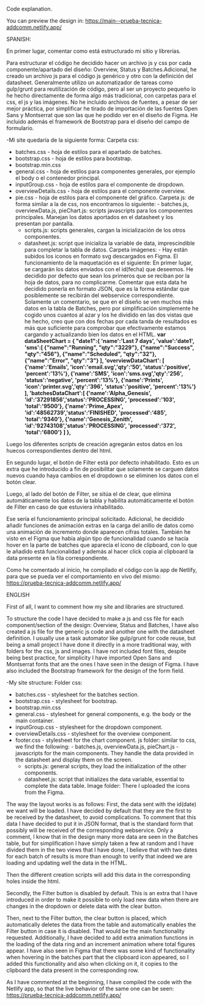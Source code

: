 Code explanation.

You can preview the design in: https://main--prueba-tecnica-addcomm.netlify.app/

SPANISH:

 En primer lugar, comentar como está estructurado mi sitio y librerías.

 Para estructurar el código he decidido hacer un archivo js y css por cada componente/apartado del diseño: Overview, Status y Batches.Adicional, he creado un archivo js para el código js genérico y otro con la definición del datasheet. Generalmente utilizo un automatizador de tareas como gulp/grunt para reutilización de código, pero al ser un proyecto pequeño lo he hecho directamente de forma algo más tradicional, con carpetas para el css, el js y las imágenes. No he incluido archivos de fuentes, a pesar de ser mejor práctica, por simplificar he tirado de importación de las fuentes Open Sans y Montserrat que son las que he podido ver en el diseño de Figma.
He incluido además el framework de Bootstrap para el diseño del campo de formulario.

 -Mi site quedaría de la siguiente forma:
 Carpeta css: 
   - batches.css - hoja de estilos para el apartado de batches.
   - bootstrap.css - hoja de estilos para bootstrap.
   - bootstrap.min.css 
   - general.css - hoja de estilos para componentes generales, por ejemplo el body o el contenedor principal.
   - inputGroup.css - hoja de estilos para el componente de dropdown.
   - overviewDetails.css - hoja de estilos para el componente overview.
   - pie.css - hoja de estilos para el componente del gráfico.
Carpeta js: de forma similar a la de css, nos encontramos lo siguiente:
    - batches.js, overviewData.js, pieChart.js: scripts javascripts para los componentes principales. Manejan los datos aportados en el datasheet y los presentan por pantalla.
     - scripts.js: scripts generales, cargan la inicialización de los otros componentes.
     - datasheet.js: script que inicializa la variable de data, imprescindible para completar la tabla de datos.
  Carpeta imágenes:
    - Hay están subidos los iconos en formato svg descargados en Figma.
El funcionamiento de la maquetación es el siguiente:
En primer lugar, se cargarán los datos enviados con el id(fecha) que deseemos. He decidido por defecto que sean los primeros que se reciban por la hoja de datos, para no complicarme. Comentar que esta data he decidido ponerla en formato JSON, que es la forma estándar que posiblemente se recibirán del webservice correspondiente. Solamente un comentario, se que en el diseño se ven muchos más datos en la tabla de Batches, pero por simplificación simplemente he cogido unos cuantos al azar y los he dividido en las dos vistas que he hecho, creo que con dos fechas por cada tanda de resultados es más que suficiente para comprobar que efectivamente estamos cargando y actualizando bien los datos en el HTML.
**var dataSheetChart = {
    "date1":{
      'name':'Last 7 days',
      'value':'date1',
      'sms':[
            {"name":"Running", "qty":"3229"},
            {"name":"Success", "qty":"456"},
            {"name":"Scheduled", "qty":"32"},
            {"name":"Error", "qty":"3"}
        ],
        'overviewDataChart': [
            {'name':'Emails', 'icon':'email.svg','qty':'50', 'status':'positive', 'percent':'13%'},
            {'name':'SMS', 'icon':'sms.svg','qty':'256', 'status':'negative', 'percent':'13%'},
            {'name':'Prints', 'icon':'printer.svg','qty':'396', 'status':'positive', 'percent':'13%'}
        ],
        'batchesDataChart':[
            {'name':'Alpha_Genesis', 'id':'37291856','status':'PROCESSING', 'processed':'103', 'total':'9500'},
            {'name':'Prime_Apex', 'id':'48562739','status':'FINISHED', 'processed':'485', 'total':'9340'},
            {'name':'Genesis_Zenith', 'id':'92743108','status':'PROCESSING', 'processed':'372', 'total':'6800'}
        ]
    },**

Luego los diferentes scripts de creación agregarán estos datos en los huecos correspondientes dentro del html.

En segundo lugar, el botón de Filter está por defecto inhabilitado. Esto es un extra que he introducido a fin de posibilitar que solamente se carguen datos nuevos cuando haya cambios en el dropdown o se eliminen los datos con el botón clear.

Luego, al lado del botón de Filter, se sitúa el de clear, que elimina automáticamente los datos de la tabla y habilita automáticamente el botón de Filter en caso de que estuviera inhabilitado.

Ese sería el funcionamiento principal solicitado. Adicional, he decidido añadir funciones de animación extras en la carga del anillo de datos como una animación de incremento donde aparecen cifras totales. También he visto en el Figma que había algún tipo de funcionalidad cuando se hacía hover en la parte de batches que aparecía el icono de clipboard, con lo que le añadido está funcionalidad y además al hacer click copia al clipboard la data presente en la fila correspondiente.

Como he comentado al inicio, he compilado el código con la app de Netlify, para que se pueda ver el comportamiento en vivo del mismo:
https://prueba-tecnica-addcomm.netlify.app/


ENGLISH

First of all, I want to comment how my site and libraries are structured.

To structure the code I have decided to make a js and css file for each component/section of the design: Overview, Status and Batches, I have also created a js file for the generic js code and another one with the datasheet definition. I usually use a task automator like gulp/grunt for code reuse, but being a small project I have done it directly in a more traditional way, with folders for the css, js and images. I have not included font files, despite being best practice, for simplicity I have imported Open Sans and Montserrat fonts that are the ones I have seen in the design of Figma.
I have also included the Bootstrap framework for the design of the form field.

 -My site structure:
 Folder css: 
   - batches.css - stylesheet for the batches section.
   - bootstrap.css - stylesheet for bootstrap.
   - bootstrap.min.css 
   - general.css - stylesheet for general components, e.g. the body or the main container.
   - inputGroup.css - stylesheet for the dropdown component.
   - overviewDetails.css - stylesheet for the overview component.
   - footer.css - stylesheet for the chart component.
js folder: similar to css, we find the following:
    - batches.js, overviewData.js, pieChart.js - javascripts for the main components. They handle the data provided in the datasheet and display them on the screen.
     - scripts.js: general scripts, they load the initialization of the other components.
     - datasheet.js: script that initializes the data variable, essential to complete the data table.
Image folder: 
There I uploaded the icons from the Figma.

The way the layout works is as follows:
First, the data sent with the id(date) we want will be loaded. I have decided by default that they are the first to be received by the datasheet, to avoid complications. To comment that this data I have decided to put it in JSON format, that is the standard form that possibly will be received of the corresponding webservice. Only a comment, I know that in the design many more data are seen in the Batches table, but for simplification I have simply taken a few at random and I have divided them in the two views that I have done, I believe that with two dates for each batch of results is more than enough to verify that indeed we are loading and updating well the data in the HTML.

Then the different creation scripts will add this data in the corresponding holes inside the html.

Secondly, the Filter button is disabled by default. This is an extra that I have introduced in order to make it possible to only load new data when there are changes in the dropdown or delete data with the clear button.

Then, next to the Filter button, the clear button is placed, which automatically deletes the data from the table and automatically enables the Filter button in case it is disabled.
That would be the main functionality requested. Additionally, I have decided to add extra animation functions in the loading of the data ring and an increment animation where total figures appear. I have also seen in Figma that there was some kind of functionality when hovering in the batches part that the clipboard icon appeared, so I added this functionality and also when clicking on it, it copies to the clipboard the data present in the corresponding row.

As I have commented at the beginning, I have compiled the code with the Netlify app, so that the live behavior of the same one can be seen:
https://prueba-tecnica-addcomm.netlify.app/


